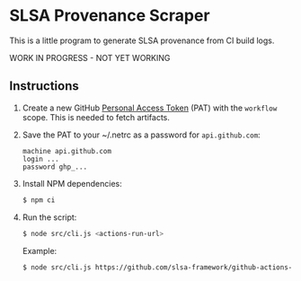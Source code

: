 # SLSA Provenance Scraper

This is a little program to generate SLSA provenance from CI build logs.

WORK IN PROGRESS - NOT YET WORKING

## Instructions

1.  Create a new GitHub
    [Personal Access Token](https://github.com/settings/tokens/new) (PAT)
    with the `workflow` scope. This is needed to fetch artifacts.


2.  Save the PAT to your ~/.netrc as a password for `api.github.com`:

    ```none
    machine api.github.com
    login ...
    password ghp_...
    ```

2.  Install NPM dependencies:

    ```bash
    $ npm ci
    ```

3.  Run the script:

    ```bash
    $ node src/cli.js <actions-run-url>
    ```

    Example:

    ```bash
    $ node src/cli.js https://github.com/slsa-framework/github-actions-demo/actions/runs/1241960989
    ```
